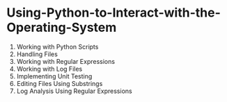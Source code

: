 # Using-Python-to-Interact-with-the-Operating-System

1. Working with Python Scripts
2. Handling Files
3. Working with Regular Expressions
4. Working with Log Files
5. Implementing Unit Testing
6. Editing Files Using Substrings
7. Log Analysis Using Regular Expressions
